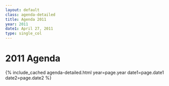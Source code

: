 ```yaml
---
layout: default
class: agenda-detailed
title: Agenda 2011
year: 2011
date1: April 27, 2011
type: single_col
---
```


# 2011 Agenda

{% include_cached agenda-detailed.html year=page.year date1=page.date1 date2=page.date2 %}
